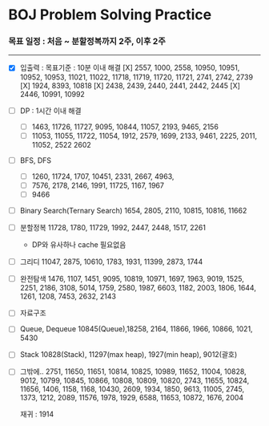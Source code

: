 # BOJ Problem Solving Practice

### 목표 일정 : 처음 ~ 분할정복까지 2주, 이후 2주

---

- [X]  입출력 : 목표기준 : 10분 이내 해결
    [X] 2557, 1000, 2558, 10950, 10951, 10952, 10953, 11021, 11022, 11718, 11719, 11720, 11721, 2741, 2742, 2739
    [X] 1924, 8393, 10818
    [X] 2438, 2439, 2440, 2441, 2442, 2445
    [X] 2446, 10991, 10992
- [ ]  DP : 1시간 이내 해결
    - [ ]  1463, 11726, 11727, 9095, 10844, 11057, 2193, 9465, 2156
    - [ ]  11053, 11055, 11722, 11054, 1912, 2579, 1699, 2133, 9461, 2225, 2011, 11052, 2522
    2602

- [ ]  BFS, DFS
    - [ ]  1260, 11724, 1707, 10451, 2331, 2667, 4963,
    - [ ]  7576, 2178, 2146, 1991, 11725, 1167, 1967
    - [ ]  9466

- [ ]  Binary Search(Ternary Search)
    1654, 2805, 2110, 10815, 10816, 11662

- [ ]  분할정복
    11728, 1780, 11729, 1992, 2447, 2448, 1517, 2261
    - DP와 유사하나 cache 필요없음

- [ ]  그리디
    11047, 2875, 10610, 1783, 1931, 11399, 2873, 1744

- [ ]  완전탐색
    1476, 1107, 1451, 9095, 10819, 10971, 1697, 1963, 9019, 1525, 2251, 2186, 3108, 5014, 1759, 2580, 1987, 6603, 1182, 2003, 1806, 1644, 1261, 1208, 7453, 2632, 2143

- [ ]  자료구조
  - [ ] Queue, Dequeue
    10845(Queue),18258, 2164, 11866, 1966, 10866, 1021, 5430
  - [ ] Stack
     10828(Stack), 11297(max heap), 1927(min heap), 9012(괄호)

- [ ]  그밖에..
    2751, 11650, 11651, 10814, 10825, 10989, 11652, 11004, 10828, 9012, 10799, 10845, 10866, 10808, 10809, 10820, 2743, 11655, 10824, 11656, 1406, 1158, 1168, 10430, 2609, 1934, 1850, 9613, 11005, 2745, 1373, 1212, 2089, 11576, 1978, 1929, 6588, 11653, 10872, 1676, 2004

    재귀 : 1914
